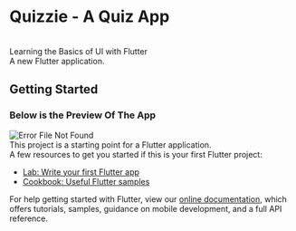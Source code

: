 <h1>Quizzie - A Quiz App </h1>
<br/>
Learning the Basics of UI with Flutter
<br/>
A new Flutter application.
<br/>
<h2>Getting Started </h2>
<h3>Below is the Preview Of The App </h3>
<img src="https://media.giphy.com/media/Iul2e7IuPlbhEsC1YZ/giphy.gif" alt="Error File Not Found"/>
<br/>
This project is a starting point for a Flutter application.
<br/>
A few resources to get you started if this is your first Flutter project:

- [Lab: Write your first Flutter app](https://flutter.dev/docs/get-started/codelab)
- [Cookbook: Useful Flutter samples](https://flutter.dev/docs/cookbook)

For help getting started with Flutter, view our
[online documentation](https://flutter.dev/docs), which offers tutorials,
samples, guidance on mobile development, and a full API reference.
